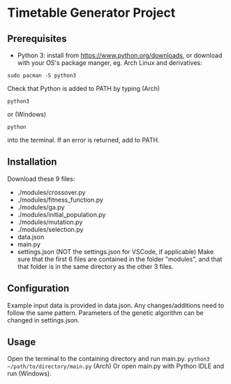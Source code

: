 # Timetable Generator Project

## Prerequisites
- Python 3: install from https://www.python.org/downloads, or download with your
OS's package manger, eg. Arch Linux and derivatives:
```
sudo pacman -S python3
```
Check that Python is added to PATH by typing (Arch)
```
python3
```
or (Windows)
```
python
```
into the terminal. If an error is returned, add to PATH.

## Installation
Download these 9 files:
- ./modules/crossover.py
- ./modules/fitness_function.py
- ./modules/ga.py
- ./modules/initial_population.py
- ./modules/mutation.py
- ./modules/selection.py
- data.json
- main.py
- settings.json (NOT the settings.json for VSCode, if applicable)
Make sure that the first 6 files are contained in the folder "modules", and that
that folder is in the same directory as the other 3 files.

## Configuration
Example input data is provided in data.json. Any changes/additions need to
follow the same pattern.
Parameters of the genetic algorithm can be changed in settings.json.

## Usage
Open the terminal to the containing directory and run main.py.
    `python3 ~/path/to/directory/main.py`         (Arch)
Or open main.py with Python IDLE and run (Windows).
